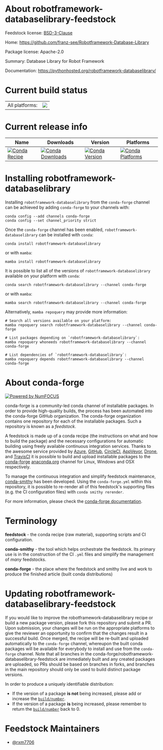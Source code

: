 About robotframework-databaselibrary-feedstock
==============================================

Feedstock license: [BSD-3-Clause](https://github.com/conda-forge/robotframework-databaselibrary-feedstock/blob/main/LICENSE.txt)

Home: https://github.com/franz-see/Robotframework-Database-Library

Package license: Apache-2.0

Summary: Database Library for Robot Framework

Documentation: https://pythonhosted.org/robotframework-databaselibrary/

Current build status
====================


<table><tr><td>All platforms:</td>
    <td>
      <a href="https://dev.azure.com/conda-forge/feedstock-builds/_build/latest?definitionId=17748&branchName=main">
        <img src="https://dev.azure.com/conda-forge/feedstock-builds/_apis/build/status/robotframework-databaselibrary-feedstock?branchName=main">
      </a>
    </td>
  </tr>
</table>

Current release info
====================

| Name | Downloads | Version | Platforms |
| --- | --- | --- | --- |
| [![Conda Recipe](https://img.shields.io/badge/recipe-robotframework--databaselibrary-green.svg)](https://anaconda.org/conda-forge/robotframework-databaselibrary) | [![Conda Downloads](https://img.shields.io/conda/dn/conda-forge/robotframework-databaselibrary.svg)](https://anaconda.org/conda-forge/robotframework-databaselibrary) | [![Conda Version](https://img.shields.io/conda/vn/conda-forge/robotframework-databaselibrary.svg)](https://anaconda.org/conda-forge/robotframework-databaselibrary) | [![Conda Platforms](https://img.shields.io/conda/pn/conda-forge/robotframework-databaselibrary.svg)](https://anaconda.org/conda-forge/robotframework-databaselibrary) |

Installing robotframework-databaselibrary
=========================================

Installing `robotframework-databaselibrary` from the `conda-forge` channel can be achieved by adding `conda-forge` to your channels with:

```
conda config --add channels conda-forge
conda config --set channel_priority strict
```

Once the `conda-forge` channel has been enabled, `robotframework-databaselibrary` can be installed with `conda`:

```
conda install robotframework-databaselibrary
```

or with `mamba`:

```
mamba install robotframework-databaselibrary
```

It is possible to list all of the versions of `robotframework-databaselibrary` available on your platform with `conda`:

```
conda search robotframework-databaselibrary --channel conda-forge
```

or with `mamba`:

```
mamba search robotframework-databaselibrary --channel conda-forge
```

Alternatively, `mamba repoquery` may provide more information:

```
# Search all versions available on your platform:
mamba repoquery search robotframework-databaselibrary --channel conda-forge

# List packages depending on `robotframework-databaselibrary`:
mamba repoquery whoneeds robotframework-databaselibrary --channel conda-forge

# List dependencies of `robotframework-databaselibrary`:
mamba repoquery depends robotframework-databaselibrary --channel conda-forge
```


About conda-forge
=================

[![Powered by
NumFOCUS](https://img.shields.io/badge/powered%20by-NumFOCUS-orange.svg?style=flat&colorA=E1523D&colorB=007D8A)](https://numfocus.org)

conda-forge is a community-led conda channel of installable packages.
In order to provide high-quality builds, the process has been automated into the
conda-forge GitHub organization. The conda-forge organization contains one repository
for each of the installable packages. Such a repository is known as a *feedstock*.

A feedstock is made up of a conda recipe (the instructions on what and how to build
the package) and the necessary configurations for automatic building using freely
available continuous integration services. Thanks to the awesome service provided by
[Azure](https://azure.microsoft.com/en-us/services/devops/), [GitHub](https://github.com/),
[CircleCI](https://circleci.com/), [AppVeyor](https://www.appveyor.com/),
[Drone](https://cloud.drone.io/welcome), and [TravisCI](https://travis-ci.com/)
it is possible to build and upload installable packages to the
[conda-forge](https://anaconda.org/conda-forge) [anaconda.org](https://anaconda.org/)
channel for Linux, Windows and OSX respectively.

To manage the continuous integration and simplify feedstock maintenance,
[conda-smithy](https://github.com/conda-forge/conda-smithy) has been developed.
Using the ``conda-forge.yml`` within this repository, it is possible to re-render all of
this feedstock's supporting files (e.g. the CI configuration files) with ``conda smithy rerender``.

For more information, please check the [conda-forge documentation](https://conda-forge.org/docs/).

Terminology
===========

**feedstock** - the conda recipe (raw material), supporting scripts and CI configuration.

**conda-smithy** - the tool which helps orchestrate the feedstock.
                   Its primary use is in the construction of the CI ``.yml`` files
                   and simplify the management of *many* feedstocks.

**conda-forge** - the place where the feedstock and smithy live and work to
                  produce the finished article (built conda distributions)


Updating robotframework-databaselibrary-feedstock
=================================================

If you would like to improve the robotframework-databaselibrary recipe or build a new
package version, please fork this repository and submit a PR. Upon submission,
your changes will be run on the appropriate platforms to give the reviewer an
opportunity to confirm that the changes result in a successful build. Once
merged, the recipe will be re-built and uploaded automatically to the
`conda-forge` channel, whereupon the built conda packages will be available for
everybody to install and use from the `conda-forge` channel.
Note that all branches in the conda-forge/robotframework-databaselibrary-feedstock are
immediately built and any created packages are uploaded, so PRs should be based
on branches in forks, and branches in the main repository should only be used to
build distinct package versions.

In order to produce a uniquely identifiable distribution:
 * If the version of a package **is not** being increased, please add or increase
   the [``build/number``](https://docs.conda.io/projects/conda-build/en/latest/resources/define-metadata.html#build-number-and-string).
 * If the version of a package **is** being increased, please remember to return
   the [``build/number``](https://docs.conda.io/projects/conda-build/en/latest/resources/define-metadata.html#build-number-and-string)
   back to 0.

Feedstock Maintainers
=====================

* [@rxm7706](https://github.com/rxm7706/)

